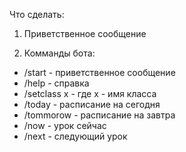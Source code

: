 Что сделать:

1. Приветственное сообщение

2. Комманды бота:
  - /start - приветственное сообщение
  - /help - справка
  - /setclass x - где x - имя класса
  - /today - расписание на сегодня
  - /tommorow - расписание на завтра
  - /now - урок сейчас
  - /next - следующий урок


